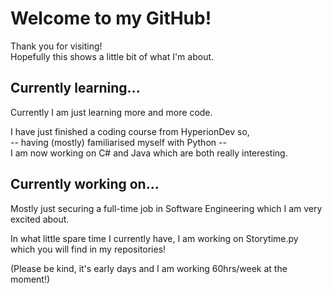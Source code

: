 # Welcome to my GitHub!
Thank you for visiting!  
Hopefully this shows a little bit of what I'm about.  

## Currently learning...
Currently I am just learning more and more code. 
  
I have just finished a coding course from HyperionDev so,  
-- having (mostly) familiarised myself with Python --  
I am now working on C# and Java which are both really interesting.   

## Currently working on...
Mostly just securing a full-time job in Software Engineering which I am very excited about.  
  
In what little spare time I currently have, I am working on Storytime.py which you
will find in my repositories!  
  
(Please be kind, it's early days and I am working 60hrs/week at the moment!)

<!--
**Project-Alex/Project-Alex** is a ✨ _special_ ✨ repository because its `README.md` (this file) appears on your GitHub profile.

Here are some ideas to get you started:

- 🔭 I’m currently working on ...
- 🌱 I’m currently learning ...
- 👯 I’m looking to collaborate on ...
- 🤔 I’m looking for help with ...
- 💬 Ask me about ...
- 📫 How to reach me: ...
- 😄 Pronouns: ...
- ⚡ Fun fact: ...
-->
